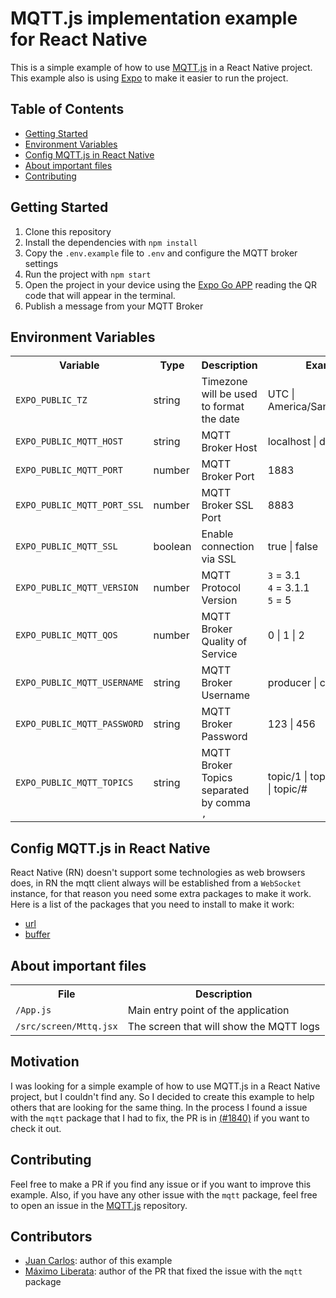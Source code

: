 # MQTT.js implementation example for React Native

This is a simple example of how to use [MQTT.js](https://github.com/mqttjs/MQTT.js) in a React Native project. This example also is using [Expo](https://expo.dev/) to make it easier to run the project.


## Table of Contents

- [Getting Started](#getting-started)
- [Environment Variables](#environment-variables)
- [Config MQTT.js in React Native](#config-mqtt.js-in-react-native)
- [About important files](#about-important-files)
- [Contributing](#contributing)


<a name="getting-started"></a>

## Getting Started

1. Clone this repository
2. Install the dependencies with `npm install`
3. Copy the `.env.example` file to `.env` and configure the MQTT broker settings
4. Run the project with `npm start`
5. Open the project in your device using the [Expo Go APP](https://play.google.com/store/apps/details?id=host.exp.exponent) reading the QR code that will appear in the terminal.
6. Publish a message from your MQTT Broker


<a name="environment-variables"></a>

## Environment Variables
<table>
    <tr>
        <th>Variable</th>
        <th>Type</th>
        <th>Description</th>
        <th>Example</th>
    </tr>
    <tr>
        <td><code>EXPO_PUBLIC_TZ<code></td>
        <td>string</td>
        <td>Timezone will be used to format the date</td>
        <td>UTC | America/Santo_Domingo</td>
    </tr>
    <tr>
        <td><code>EXPO_PUBLIC_MQTT_HOST<code></td>
        <td>string</td>
        <td>MQTT Broker Host</td>
        <td>localhost | domain.com</td>
    </tr>
    <tr>
        <td><code>EXPO_PUBLIC_MQTT_PORT<code></td>
        <td>number</td>
        <td>MQTT Broker Port</td>
        <td>1883</td>
    </tr>
    <tr>
        <td><code>EXPO_PUBLIC_MQTT_PORT_SSL<code></td>
        <td>number</td>
        <td>MQTT Broker SSL Port</td>
        <td>8883</td>
    </tr>
    <tr>
        <td><code>EXPO_PUBLIC_MQTT_SSL<code></td>
        <td>boolean</td>
        <td>Enable connection via SSL</td>
        <td>true | false</td>
    </tr>
    <tr>
        <td><code>EXPO_PUBLIC_MQTT_VERSION</code></td>
        <td>number</td>
        <td>MQTT Protocol Version</td>
        <td>
            <code>3</code> = 3.1
            </br>
            <code>4</code> = 3.1.1
            </br>
            <code>5</code> = 5
        </td>
    </tr>
    <tr>
        <td><code>EXPO_PUBLIC_MQTT_QOS</code></td>
        <td>number</td>
        <td>MQTT Broker Quality of Service</td>
        <td>0 | 1 | 2</td>
    </tr>
    <tr>
        <td><code>EXPO_PUBLIC_MQTT_USERNAME<code></td>
        <td>string</td>
        <td>MQTT Broker Username</td>
        <td>producer | consumer</td>
    </tr>
    <tr>
        <td><code>EXPO_PUBLIC_MQTT_PASSWORD<code></td>
        <td>string</td>
        <td>MQTT Broker Password</td>
        <td>123 | 456</td>
    </tr>
    <tr>
        <td><code>EXPO_PUBLIC_MQTT_TOPICS<code></td>
        <td>string</td>
        <td>MQTT Broker Topics separated by comma <code>,</code></td>
        <td>topic/1 | topic/1,topic/2 | topic/#</td>
    </tr>
</table>


<a name="config-mqtt.js-in-react-native"></a>

## Config MQTT.js in React Native

React Native (RN) doesn't support some technologies as web browsers does, in RN the mqtt client always will be established from a `WebSocket` instance, for that reason you need some extra packages to make it work. Here is a list of the packages that you need to install to make it work:

- [url](https://www.npmjs.com/package/url)
- [buffer](https://www.npmjs.com/package/buffer)


<a name="about-important-files"></a>

## About important files
<table>
    <tr>
        <th>File</th>
        <th>Description</th>
    </tr>
    <tr>
        <td><code>/App.js</code></td>
        <td>Main entry point of the application</td>
    </tr>
    <tr>
        <td><code>/src/screen/Mttq.jsx</code></td>
        <td>The screen that will show the MQTT logs</td>
    </tr>
</table>


## Motivation

I was looking for a simple example of how to use MQTT.js in a React Native project, but I couldn't find any. So I decided to create this example to help others that are looking for the same thing. In the process I found a issue with the `mqtt` package that I had to fix, the PR is in [(#1840)](https://github.com/mqttjs/MQTT.js/pull/1840) if you want to check it out.


<a name="contributing"></a>

## Contributing

Feel free to make a PR if you find any issue or if you want to improve this example. Also, if you have any other issue with the `mqtt` package, feel free to open an issue in the [MQTT.js](https://github.com/mqttjs/MQTT.js) repository.


## Contributors

- [Juan Carlos](https://github.com/JuanCarlos008): author of this example
- [Máximo Liberata](https://github.com/MaximoLiberata): author of the PR that fixed the issue with the `mqtt` package